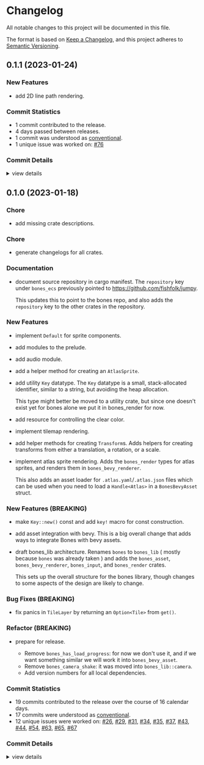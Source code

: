 # Changelog

All notable changes to this project will be documented in this file.

The format is based on [Keep a Changelog](https://keepachangelog.com/en/1.0.0/),
and this project adheres to [Semantic Versioning](https://semver.org/spec/v2.0.0.html).

## 0.1.1 (2023-01-24)

### New Features

 - <csr-id-6abe6ee3587f737966bddb5ab0f003e62aea3291/> add 2D line path rendering.

### Commit Statistics

<csr-read-only-do-not-edit/>

 - 1 commit contributed to the release.
 - 4 days passed between releases.
 - 1 commit was understood as [conventional](https://www.conventionalcommits.org).
 - 1 unique issue was worked on: [#76](https://github.com/fishfolk/bones/issues/76)

### Commit Details

<csr-read-only-do-not-edit/>

<details><summary>view details</summary>

 * **[#76](https://github.com/fishfolk/bones/issues/76)**
    - add 2D line path rendering. ([`6abe6ee`](https://github.com/fishfolk/bones/commit/6abe6ee3587f737966bddb5ab0f003e62aea3291))
</details>

## 0.1.0 (2023-01-18)

<csr-id-27252465ad0506ff2f8c377531fa079ec64d1750/>
<csr-id-ae0a761fc9b82ba2fc639c2b6f7af09fb650cd31/>
<csr-id-a68cb79e6b7d3774c53c0236edf3a12175f297b5/>

### Chore

 - <csr-id-27252465ad0506ff2f8c377531fa079ec64d1750/> add missing crate descriptions.

### Chore

 - <csr-id-a68cb79e6b7d3774c53c0236edf3a12175f297b5/> generate changelogs for all crates.

### Documentation

 - <csr-id-a69389412d22b8cb48bab0ed96d739b0fee35348/> document source repository in cargo manifest.
   The `repository` key under `bones_ecs` previously pointed to https://github.com/fishfolk/jumpy.
   
   This updates this to point to the bones repo, and also adds the `repository` key to the other
   crates in the repository.

### New Features

 - <csr-id-e76de9db7fa7116b9e1237c301e939f22de5e370/> implement `Default` for sprite components.
 - <csr-id-a16443a0860e46bf44fed534648af85d540f975a/> add modules to the prelude.
 - <csr-id-c61b84553b8e4322a96de377b1b8f132894166db/> add audio module.
 - <csr-id-2a52b688bb9b8920c9b0001fe536c4f82c86b127/> add a helper method for creating an `AtlasSprite`.
 - <csr-id-6d813ccca3ea98f61fed0bdeaa2f15997c071b12/> add utility `Key` datatype.
   The `Key` datatype is a small, stack-allocated identifier,
   similar to a string, but avoiding the heap allocation.
   
   This type might better be moved to a utility crate,
   but since one doesn't exist yet for bones alone we
   put it in bones_render for now.
 - <csr-id-34c5ecc7b2f37b99fa3b415558a858ec26ec1bba/> add resource for controlling the clear color.
 - <csr-id-0a7fec655cd951f18bb7e8e134a534d3e79999c1/> implement tilemap rendering.
 - <csr-id-f11fc28734a7bb402fe5485aca3e1b0aab13cfc2/> add helper methods for creating `Transform`s.
   Adds helpers for creating transforms from either a translation, a rotation, or a scale.
 - <csr-id-d43b6ec3aa5ef9fc587b4463d00445f43acec2ce/> implement atlas sprite rendering.
   Adds the `bones_render` types for atlas sprites,
   and renders them in `bones_bevy_renderer`.
   
   This also adds an asset loader for `.atlas.yaml`/`.atlas.json` files
   which can be used when you need to load a `Handle<Atlas>`
   in a `BonesBevyAsset` struct.

### New Features (BREAKING)

 - <csr-id-2c7d5f4372291a9c6e81bdc19a511e4fb0a45e8c/> make `Key::new()` const and add `key!` macro for const construction.
 - <csr-id-89b44d7b4f64ec266eb0ea674c220e07376a03b7/> add asset integration with bevy.
   This is a big overall change that adds ways to integrate Bones with bevy assets.
 - <csr-id-d7b5711832f6834644fc41ff011af118ce8a9f56/> draft bones_lib architecture.
   Renames `bones` to `bones_lib` ( mostly because `bones` was already taken )
   and adds the `bones_asset`, `bones_bevy_renderer`, `bones_input`, and
   `bones_render` crates.
   
   This sets up the overall structure for the bones library,
   though changes to some aspects of the design are likely to change.

### Bug Fixes (BREAKING)

 - <csr-id-6419a8cc1652c10d94192816cbd2f5199624faa5/> fix panics in `TileLayer` by returning an `Option<Tile>` from `get()`.

### Refactor (BREAKING)

 - <csr-id-ae0a761fc9b82ba2fc639c2b6f7af09fb650cd31/> prepare for release.
   - Remove `bones_has_load_progress`: for now we don't use it, and if we
     want something similar we will work it into `bones_bevy_asset`.
   - Remove `bones_camera_shake`: it was moved into `bones_lib::camera`.
   - Add version numbers for all local dependencies.

### Commit Statistics

<csr-read-only-do-not-edit/>

 - 19 commits contributed to the release over the course of 16 calendar days.
 - 17 commits were understood as [conventional](https://www.conventionalcommits.org).
 - 12 unique issues were worked on: [#26](https://github.com/fishfolk/bones/issues/26), [#29](https://github.com/fishfolk/bones/issues/29), [#31](https://github.com/fishfolk/bones/issues/31), [#34](https://github.com/fishfolk/bones/issues/34), [#35](https://github.com/fishfolk/bones/issues/35), [#37](https://github.com/fishfolk/bones/issues/37), [#43](https://github.com/fishfolk/bones/issues/43), [#44](https://github.com/fishfolk/bones/issues/44), [#54](https://github.com/fishfolk/bones/issues/54), [#63](https://github.com/fishfolk/bones/issues/63), [#65](https://github.com/fishfolk/bones/issues/65), [#67](https://github.com/fishfolk/bones/issues/67)

### Commit Details

<csr-read-only-do-not-edit/>

<details><summary>view details</summary>

 * **[#26](https://github.com/fishfolk/bones/issues/26)**
    - draft bones_lib architecture. ([`d7b5711`](https://github.com/fishfolk/bones/commit/d7b5711832f6834644fc41ff011af118ce8a9f56))
 * **[#29](https://github.com/fishfolk/bones/issues/29)**
    - add asset integration with bevy. ([`89b44d7`](https://github.com/fishfolk/bones/commit/89b44d7b4f64ec266eb0ea674c220e07376a03b7))
 * **[#31](https://github.com/fishfolk/bones/issues/31)**
    - implement atlas sprite rendering. ([`d43b6ec`](https://github.com/fishfolk/bones/commit/d43b6ec3aa5ef9fc587b4463d00445f43acec2ce))
 * **[#34](https://github.com/fishfolk/bones/issues/34)**
    - add helper methods for creating `Transform`s. ([`f11fc28`](https://github.com/fishfolk/bones/commit/f11fc28734a7bb402fe5485aca3e1b0aab13cfc2))
 * **[#35](https://github.com/fishfolk/bones/issues/35)**
    - implement tilemap rendering. ([`0a7fec6`](https://github.com/fishfolk/bones/commit/0a7fec655cd951f18bb7e8e134a534d3e79999c1))
 * **[#37](https://github.com/fishfolk/bones/issues/37)**
    - document source repository in cargo manifest. ([`a693894`](https://github.com/fishfolk/bones/commit/a69389412d22b8cb48bab0ed96d739b0fee35348))
 * **[#43](https://github.com/fishfolk/bones/issues/43)**
    - add resource for controlling the clear color. ([`34c5ecc`](https://github.com/fishfolk/bones/commit/34c5ecc7b2f37b99fa3b415558a858ec26ec1bba))
 * **[#44](https://github.com/fishfolk/bones/issues/44)**
    - add utility `Key` datatype. ([`6d813cc`](https://github.com/fishfolk/bones/commit/6d813ccca3ea98f61fed0bdeaa2f15997c071b12))
 * **[#54](https://github.com/fishfolk/bones/issues/54)**
    - implement `Default` for sprite components. ([`e76de9d`](https://github.com/fishfolk/bones/commit/e76de9db7fa7116b9e1237c301e939f22de5e370))
 * **[#63](https://github.com/fishfolk/bones/issues/63)**
    - prepare for release. ([`ae0a761`](https://github.com/fishfolk/bones/commit/ae0a761fc9b82ba2fc639c2b6f7af09fb650cd31))
 * **[#65](https://github.com/fishfolk/bones/issues/65)**
    - add missing crate descriptions. ([`2725246`](https://github.com/fishfolk/bones/commit/27252465ad0506ff2f8c377531fa079ec64d1750))
 * **[#67](https://github.com/fishfolk/bones/issues/67)**
    - generate changelogs for all crates. ([`a68cb79`](https://github.com/fishfolk/bones/commit/a68cb79e6b7d3774c53c0236edf3a12175f297b5))
 * **Uncategorized**
    - Release type_ulid v0.1.0, bones_bevy_utils v0.1.0, bones_ecs v0.1.0, bones_asset v0.1.0, bones_input v0.1.0, bones_render v0.1.0, bones_lib v0.1.0 ([`69713d7`](https://github.com/fishfolk/bones/commit/69713d7da8024ee4b3017b563f031880009c90ee))
    - Release type_ulid_macros v0.1.0, type_ulid v0.1.0, bones_bevy_utils v0.1.0, bones_ecs v0.1.0, bones_asset v0.1.0, bones_input v0.1.0, bones_render v0.1.0, bones_lib v0.1.0 ([`db0333d`](https://github.com/fishfolk/bones/commit/db0333ddacb6f29aed8664db67973e72ea586dce))
    - add modules to the prelude. ([`a16443a`](https://github.com/fishfolk/bones/commit/a16443a0860e46bf44fed534648af85d540f975a))
    - add audio module. ([`c61b845`](https://github.com/fishfolk/bones/commit/c61b84553b8e4322a96de377b1b8f132894166db))
    - add a helper method for creating an `AtlasSprite`. ([`2a52b68`](https://github.com/fishfolk/bones/commit/2a52b688bb9b8920c9b0001fe536c4f82c86b127))
    - fix panics in `TileLayer` by returning an `Option<Tile>` from `get()`. ([`6419a8c`](https://github.com/fishfolk/bones/commit/6419a8cc1652c10d94192816cbd2f5199624faa5))
    - make `Key::new()` const and add `key!` macro for const construction. ([`2c7d5f4`](https://github.com/fishfolk/bones/commit/2c7d5f4372291a9c6e81bdc19a511e4fb0a45e8c))
</details>

